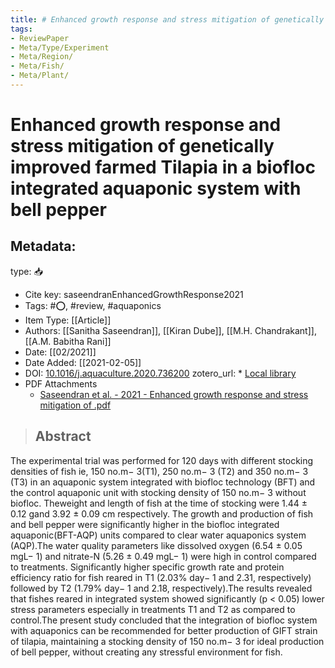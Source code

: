 ```yaml
---
title: # Enhanced growth response and stress mitigation of genetically improved farmed Tilapia in a biofloc integrated aquaponic system with bell pepper
tags:
- ReviewPaper
- Meta/Type/Experiment
- Meta/Region/
- Meta/Fish/
- Meta/Plant/
---
```


# Enhanced growth response and stress mitigation of genetically improved farmed Tilapia in a biofloc integrated aquaponic system with bell pepper

## Metadata:

type: 📥
* Cite key: saseendranEnhancedGrowthResponse2021
* Tags: #⭕, #review, #aquaponics
* Item Type: [[Article]]
* Authors: [[Sanitha Saseendran]], [[Kiran Dube]], [[M.H. Chandrakant]], [[A.M. Babitha Rani]]
* Date: [[02/2021]]
* Date Added: [[2021-02-05]]
* DOI: [10.1016/j.aquaculture.2020.736200](https://doi.org/10.1016/j.aquaculture.2020.736200)
zotero_url: * [Local library](zotero://select/items/1_YEFHZTLY)
* PDF Attachments
	- [Saseendran et al. - 2021 - Enhanced growth response and stress mitigation of .pdf](zotero://open-pdf/library/items/QBDFJE73)

>## Abstract

The experimental trial was performed for 120 days with different stocking densities of fish ie, 150 no.m− 3(T1), 250 no.m− 3 (T2) and 350 no.m− 3 (T3) in an aquaponic system integrated with biofloc technology (BFT) and the control aquaponic unit with stocking density of 150 no.m− 3 without biofloc. Theweight and length of fish at the time of stocking were 1.44 ± 0.12 gand 3.92 ± 0.09 cm respectively. The growth and production of fish and bell pepper were significantly higher in the biofloc integrated aquaponic(BFT-AQP) units compared to clear water aquaponics system (AQP).The water quality parameters like dissolved oxygen (6.54 ± 0.05 mgL− 1) and nitrate-N (5.26 ± 0.49 mgL− 1) were high in control compared to treatments. Significantly higher specific growth rate and protein efficiency ratio for fish reared in T1 (2.03% day− 1 and 2.31, respectively) followed by T2 (1.79% day− 1 and 2.18, respectively).The results revealed that fishes reared in integrated system showed significantly (p < 0.05) lower stress parameters especially in treatments T1 and T2 as compared to control.The present study concluded that the integration of biofloc system with aquaponics can be recommended for better production of GIFT strain of tilapia, maintaining a stocking density of 150 no.m− 3 for ideal production of bell pepper, without creating any stressful environment for fish.


